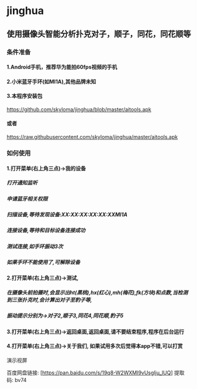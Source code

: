# jinghua
## 使用摄像头智能分析扑克对子，顺子，同花，同花顺等
### 条件准备
#### 1.Android手机，推荐华为能拍60fps视频的手机 
#### 2.小米蓝牙手环(如MI1A),其他品牌未知 
#### 3.本程序安装包 
https://github.com/skyloma/jinghua/blob/master/aitools.apk
#### 或者
https://raw.githubusercontent.com/skyloma/jinghua/master/aitools.apk
### 如何使用
#### 1.打开菜单(右上角三点)->我的设备
##### 打开通知监听
##### 申请蓝牙相关权限
##### 扫描设备,等待发现设备:XX:XX:XX:XX:XX:XXMI1A
##### 连接设备,等待和目标设备连接成功
##### 测试连接,如手环振动3次
##### 如果手环不能使用了,可解除设备
#### 2.打开菜单(右上角三点)->测试,
##### 在摄像头前拍摄时,会显示出ht(黑桃),hx(红心),mh(梅花),fk(方块)和点数,当检测到三张扑克时,会计算出对子至豹子等,
##### 振动提示分别为->对子2,顺子3,同花4,同花顺,豹子5
#### 3.打开菜单(右上角三点)->返回桌面,返回桌面,请不要结束程序,程序在后台运行
#### 4.打开菜单(右上角三点)->关于我们, 如果试用多次后觉得本app不错,可以打赏

演示视屏 

百度网盘链接: [https://pan.baidu.com/s/19q8-W2WXMI9vUsgIju_lUQ] 提取码: bv74
 